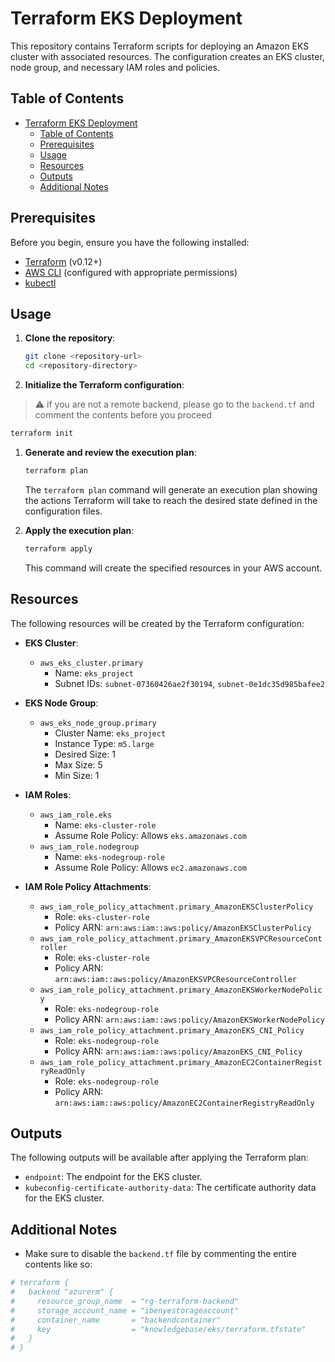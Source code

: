 # Terraform EKS Deployment

This repository contains Terraform scripts for deploying an Amazon EKS cluster with associated resources. The configuration creates an EKS cluster, node group, and necessary IAM roles and policies.

## Table of Contents

- [Terraform EKS Deployment](#terraform-eks-deployment)
  - [Table of Contents](#table-of-contents)
  - [Prerequisites](#prerequisites)
  - [Usage](#usage)
  - [Resources](#resources)
  - [Outputs](#outputs)
  - [Additional Notes](#additional-notes)

## Prerequisites

Before you begin, ensure you have the following installed:

- [Terraform](https://www.terraform.io/downloads.html) (v0.12+)
- [AWS CLI](https://aws.amazon.com/cli/) (configured with appropriate permissions)
- [kubectl](https://kubernetes.io/docs/tasks/tools/install-kubectl/)

## Usage

1. **Clone the repository**:

   ```sh
   git clone <repository-url>
   cd <repository-directory>
   ```

2. **Initialize the Terraform configuration**:

> ⚠️ if you are not a remote backend, please go to the `backend.tf` and comment the contents before you proceed

```sh
terraform init
```

1. **Generate and review the execution plan**:

   ```sh
   terraform plan
   ```

   The `terraform plan` command will generate an execution plan showing the actions Terraform will take to reach the desired state defined in the configuration files.

2. **Apply the execution plan**:

   ```sh
   terraform apply
   ```

   This command will create the specified resources in your AWS account.

## Resources

The following resources will be created by the Terraform configuration:

- **EKS Cluster**:

  - `aws_eks_cluster.primary`
    - Name: `eks_project`
    - Subnet IDs: `subnet-07360426ae2f30194`, `subnet-0e1dc35d985bafee2`

- **EKS Node Group**:

  - `aws_eks_node_group.primary`
    - Cluster Name: `eks_project`
    - Instance Type: `m5.large`
    - Desired Size: 1
    - Max Size: 5
    - Min Size: 1

- **IAM Roles**:

  - `aws_iam_role.eks`
    - Name: `eks-cluster-role`
    - Assume Role Policy: Allows `eks.amazonaws.com`
  - `aws_iam_role.nodegroup`
    - Name: `eks-nodegroup-role`
    - Assume Role Policy: Allows `ec2.amazonaws.com`

- **IAM Role Policy Attachments**:
  - `aws_iam_role_policy_attachment.primary_AmazonEKSClusterPolicy`
    - Role: `eks-cluster-role`
    - Policy ARN: `arn:aws:iam::aws:policy/AmazonEKSClusterPolicy`
  - `aws_iam_role_policy_attachment.primary_AmazonEKSVPCResourceController`
    - Role: `eks-cluster-role`
    - Policy ARN: `arn:aws:iam::aws:policy/AmazonEKSVPCResourceController`
  - `aws_iam_role_policy_attachment.primary_AmazonEKSWorkerNodePolicy`
    - Role: `eks-nodegroup-role`
    - Policy ARN: `arn:aws:iam::aws:policy/AmazonEKSWorkerNodePolicy`
  - `aws_iam_role_policy_attachment.primary_AmazonEKS_CNI_Policy`
    - Role: `eks-nodegroup-role`
    - Policy ARN: `arn:aws:iam::aws:policy/AmazonEKS_CNI_Policy`
  - `aws_iam_role_policy_attachment.primary_AmazonEC2ContainerRegistryReadOnly`
    - Role: `eks-nodegroup-role`
    - Policy ARN: `arn:aws:iam::aws:policy/AmazonEC2ContainerRegistryReadOnly`

## Outputs

The following outputs will be available after applying the Terraform plan:

- `endpoint`: The endpoint for the EKS cluster.
- `kubeconfig-certificate-authority-data`: The certificate authority data for the EKS cluster.

## Additional Notes

- Make sure to disable the `backend.tf` file by commenting the entire contents like so:

```yaml
# terraform {
#   backend "azurerm" {
#     resource_group_name  = "rg-terraform-backend"
#     storage_account_name = "ibenyestorageaccount"
#     container_name       = "backendcontainer"
#     key                  = "knowledgebase/eks/terraform.tfstate"
#   }
# }
```
